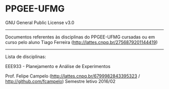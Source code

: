 # PPGEE-UFMG
GNU General Public License v3.0

----------

Documentos referentes às disciplinas do PPGEE-UFMG cursadas ou em curso pelo aluno Tiago Ferreira (http://lattes.cnpq.br/2756879201144419)

----------

Lista de disciplinas:

EEE933 - Planejamento e Análise de Experimentos

Prof. Felipe Campelo (http://lattes.cnpq.br/6799982843395323 / http://github.com/fcampelo)
Semestre letivo 2016/02 
